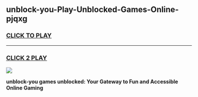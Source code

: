 
## unblock-you-Play-Unblocked-Games-Online-pjqxg
<h3>
<a href="https://premium76.site?title=unblock-you&ref=25A">CLICK TO PLAY</a></h3>
<hr>

<h3>
<a href="https://premium76.site?title=unblock-you&ref=25A">CLICK 2 PLAY</a>
  
</h3>

<a href="https://premium76.site?title=unblock-you&ref=25A"><img src="https://clearcache.store/games.png"></a>


**unblock-you games unblocked: Your Gateway to Fun and Accessible Online Gaming**
